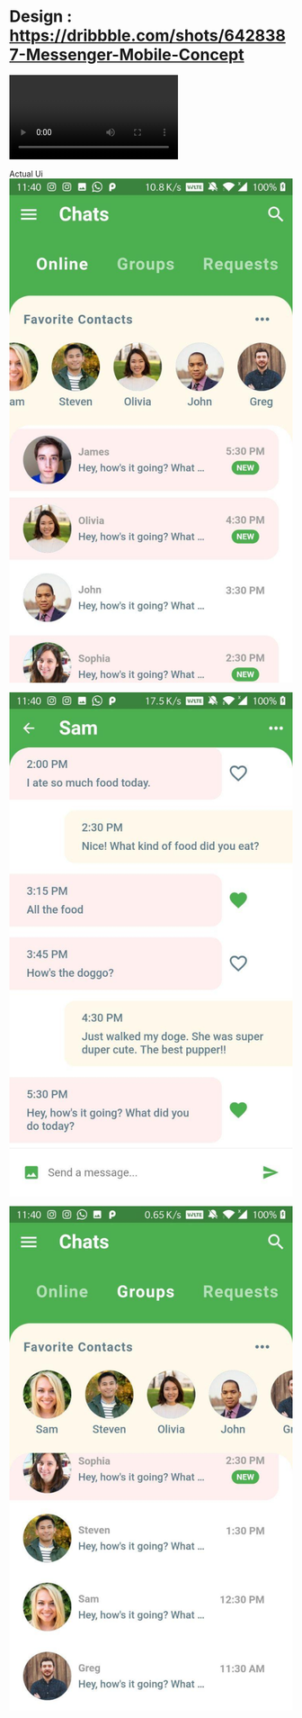 # Design : https://dribbble.com/shots/6428387-Messenger-Mobile-Concept

![Finished App](https://cdn.dribbble.com/users/25514/videos/24524/messenger_mobile_concept.mp4)

Actual Ui
![Finished App](https://github.com/hasanabbassorathiya/Images/blob/master/chat%20ui.jpg)

![Finished App](https://github.com/hasanabbassorathiya/Images/blob/master/chat%20ui%20(2).jpg)

![Finished App](https://github.com/hasanabbassorathiya/Images/blob/master/chat%20ui%20(3).jpg)


